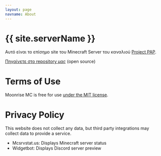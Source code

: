 ```yaml
---
layout: page
navname: About
---
```


# {{ site.serverName }}

Αυτό είναι το επίσημο site του Minecraft Server του καναλιού [Project PAP](https://projectpap.gq).

[Πηγαίνετε στο repository μας](https://github.com/kostaspapoutsisweb/projectpapsurvival) (open source)


# Terms of Use

Moonrise MC is free for use [under the MIT license](https://github.com/coffeebank/moonrise).


# Privacy Policy

This website does not collect any data, but third party integrations may collect data to provide a service.

- Mcsrvstat.us: Displays Minecraft server status
- Widgetbot: Displays Discord server preview
